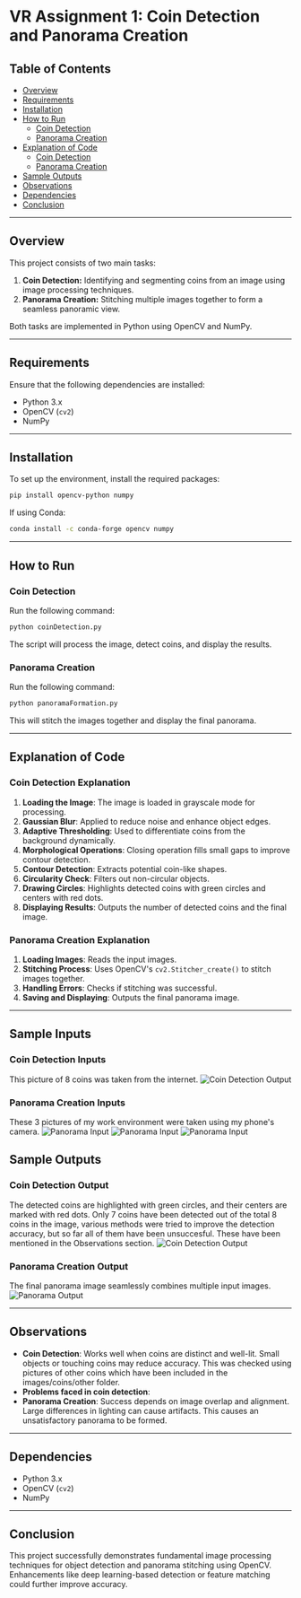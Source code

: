 # VR Assignment 1: Coin Detection and Panorama Creation

## Table of Contents

- [Overview](#overview)
- [Requirements](#requirements)
- [Installation](#installation)
- [How to Run](#how-to-run)
  - [Coin Detection](#coin-detection)
  - [Panorama Creation](#panorama-creation)
- [Explanation of Code](#explanation-of-code)
  - [Coin Detection](#coin-detection-explanation)
  - [Panorama Creation](#panorama-creation-explanation)
- [Sample Outputs](#sample-outputs)
- [Observations](#observations)
- [Dependencies](#dependencies)
- [Conclusion](#conclusion)

---

## Overview

This project consists of two main tasks:

1. **Coin Detection:** Identifying and segmenting coins from an image using image processing techniques.
2. **Panorama Creation:** Stitching multiple images together to form a seamless panoramic view.

Both tasks are implemented in Python using OpenCV and NumPy.

---

## Requirements

Ensure that the following dependencies are installed:

- Python 3.x
- OpenCV (`cv2`)
- NumPy

---

## Installation

To set up the environment, install the required packages:

```sh
pip install opencv-python numpy
```

If using Conda:

```sh
conda install -c conda-forge opencv numpy
```

---

## How to Run

### Coin Detection

Run the following command:

```sh
python coinDetection.py
```

The script will process the image, detect coins, and display the results.

### Panorama Creation

Run the following command:

```sh
python panoramaFormation.py
```

This will stitch the images together and display the final panorama.

---

## Explanation of Code

### Coin Detection Explanation

1. **Loading the Image**: The image is loaded in grayscale mode for processing.
2. **Gaussian Blur**: Applied to reduce noise and enhance object edges.
3. **Adaptive Thresholding**: Used to differentiate coins from the background dynamically.
4. **Morphological Operations**: Closing operation fills small gaps to improve contour detection.
5. **Contour Detection**: Extracts potential coin-like shapes.
6. **Circularity Check**: Filters out non-circular objects.
7. **Drawing Circles**: Highlights detected coins with green circles and centers with red dots.
8. **Displaying Results**: Outputs the number of detected coins and the final image.

### Panorama Creation Explanation

1. **Loading Images**: Reads the input images.
2. **Stitching Process**: Uses OpenCV's `cv2.Stitcher_create()` to stitch images together.
3. **Handling Errors**: Checks if stitching was successful.
4. **Saving and Displaying**: Outputs the final panorama image.

---
## Sample Inputs

### Coin Detection Inputs

This picture of 8 coins was taken from the internet.
![Coin Detection Output](images/coins/coins1.jpeg)


### Panorama Creation Inputs

These 3 pictures of my work environment were taken using my phone's camera.
![Panorama Input](images/panorama/panorama1.jpeg)
![Panorama Input](images/panorama/panorama2.jpeg)
![Panorama Input](images/panorama/panorama3.jpeg)


## Sample Outputs

### Coin Detection Output

The detected coins are highlighted with green circles, and their centers are marked with red dots. Only 7 coins have been detected out of the total 8 coins in the image, various methods were tried to improve the detection accuracy, but so far all of them have been unsuccesful. These have been mentioned in the Observations section.
![Coin Detection Output](images/coins/coins1_output.png)


### Panorama Creation Output

The final panorama image seamlessly combines multiple input images.
![Panorama Output](images/panorama/panorama_output.jpeg)

---

## Observations

- **Coin Detection**: Works well when coins are distinct and well-lit. Small objects or touching coins may reduce accuracy. This was checked using pictures of other coins which have been included in the images/coins/other folder.
- **Problems faced in coin detection**: 
- **Panorama Creation**: Success depends on image overlap and alignment. Large differences in lighting can cause artifacts. This causes an unsatisfactory panorama to be formed. 

---

## Dependencies

- Python 3.x
- OpenCV (`cv2`)
- NumPy

---

## Conclusion

This project successfully demonstrates fundamental image processing techniques for object detection and panorama stitching using OpenCV. Enhancements like deep learning-based detection or feature matching could further improve accuracy.

